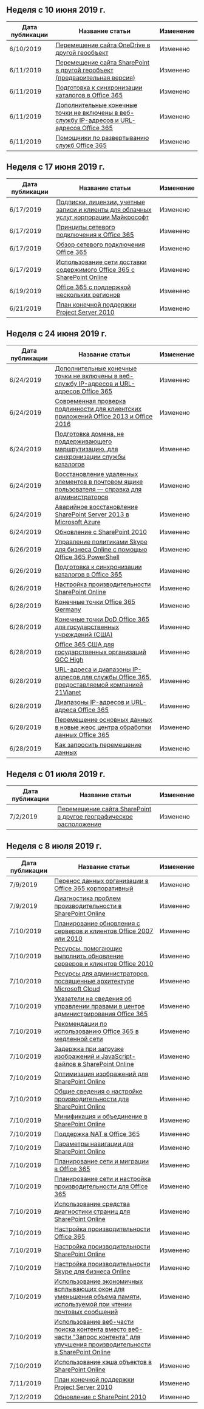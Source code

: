 <!-- This file is generated automatically each week. Changes made to this file will be overwritten.-->




## <a name="week-of-june-10-2019"></a>Неделя с 10 июня 2019 г.


| Дата публикации |Название статьи | Изменение |
|------|------------|--------|
| 6/10/2019 | [Перемещение сайта OneDrive в другой геообъект](/Office365/Enterprise/move-onedrive-between-geo-locations) | Изменено |
| 6/11/2019 | [Перемещение сайта SharePoint в другой геообъект (предварительная версия)](/Office365/Enterprise/move-sharepoint-between-geo-locations) | Изменено |
| 6/11/2019 | [Подготовка к синхронизации каталогов в Office 365](/Office365/Enterprise/prepare-for-directory-synchronization) | Изменено |
| 6/11/2019 | [Дополнительные конечные точки не включены в веб-службу IP-адресов и URL-адресов Office 365](/Office365/Enterprise/additional-office365-ip-addresses-and-urls) | Изменено |
| 6/11/2019 | [Помощники по развертыванию служб Office 365](/Office365/Enterprise/deployment-advisors-for-office-365) | Изменено |


## <a name="week-of-june-17-2019"></a>Неделя с 17 июня 2019 г.


| Дата публикации |Название статьи | Изменение |
|------|------------|--------|
| 6/17/2019 | [Подписки, лицензии, учетные записи и клиенты для облачных услуг корпорации Майкрософт](/Office365/Enterprise/subscriptions-licenses-accounts-and-tenants-for-microsoft-cloud-offerings) | Изменено |
| 6/17/2019 | [Принципы сетевого подключения к Office 365](/Office365/Enterprise/office-365-network-connectivity-principles) | Изменено |
| 6/17/2019 | [Обзор сетевого подключения Office 365](/Office365/Enterprise/office-365-networking-overview) | Изменено |
| 6/17/2019 | [Использование сети доставки содержимого Office 365 с SharePoint Online](/Office365/Enterprise/use-office-365-cdn-with-spo) | Изменено |
| 6/19/2019 | [Office 365 с поддержкой нескольких регионов](/Office365/Enterprise/office-365-multi-geo) | Изменено |
| 6/21/2019 | [План конечной поддержки Project Server 2010](/Office365/Enterprise/project-server-2010-end-of-support) | Изменено |


## <a name="week-of-june-24-2019"></a>Неделя с 24 июня 2019 г.


| Дата публикации |Название статьи | Изменение |
|------|------------|--------|
| 6/24/2019 | [Дополнительные конечные точки не включены в веб-службу IP-адресов и URL-адресов Office 365](/Office365/Enterprise/additional-office365-ip-addresses-and-urls) | Изменено |
| 6/24/2019 | [Современная проверка подлинности для клиентских приложений Office 2013 и Office 2016](/Office365/Enterprise/modern-auth-for-office-2013-and-2016) | Изменено |
| 6/24/2019 | [Подготовка домена, не поддерживающего маршрутизацию, для синхронизации службы каталогов](/Office365/Enterprise/prepare-a-non-routable-domain-for-directory-synchronization) | Изменено |
| 6/24/2019 | [Восстановление удаленных элементов в почтовом ящике пользователя — справка для администраторов](/Office365/Enterprise/recover-deleted-items-in-a-mailbox) | Изменено |
| 6/24/2019 | [Аварийное восстановление SharePoint Server 2013 в Microsoft Azure](/Office365/Enterprise/sharepoint-server-2013-disaster-recovery-in-microsoft-azure) | Изменено |
| 6/24/2019 | [Обновление с SharePoint 2010](/Office365/Enterprise/upgrade-from-sharepoint-2010) | Изменено |
| 6/26/2019 | [Управление политиками Skype для бизнеса Online с помощью Office 365 PowerShell](/Office365/Enterprise/powershell/manage-skype-for-business-online-policies-with-office-365-powershell) | Изменено |
| 6/26/2019 | [Подготовка к синхронизации каталогов в Office 365](/Office365/Enterprise/prepare-for-directory-synchronization) | Изменено |
| 6/26/2019 | [Настройка производительности SharePoint Online](/Office365/Enterprise/tune-sharepoint-online-performance) | Изменено |
| 6/28/2019 | [Конечные точки Office 365 Germany](/Office365/Enterprise/office-365-germany-endpoints) | Изменено |
| 6/28/2019 | [Конечные точки DoD Office 365 для государственных учреждений (США)](/Office365/Enterprise/office-365-u-s-government-dod-endpoints) | Изменено |
| 6/28/2019 | [Office 365 США для государственных организаций GCC High](/Office365/Enterprise/office-365-u-s-government-gcc-high-endpoints) | Изменено |
| 6/28/2019 | [URL-адреса и диапазоны IP-адресов для службы Office 365, предоставляемой компанией 21Vianet](/Office365/Enterprise/urls-and-ip-address-ranges-21vianet) | Изменено |
| 6/28/2019 | [Диапазоны IP-адресов и URL-адреса Office 365](/Office365/Enterprise/urls-and-ip-address-ranges) | Изменено |
| 6/28/2019 | [Перемещение основных данных в новые жеос центра обработки данных Office 365](/Office365/Enterprise/moving-data-to-new-datacenter-geos) | Изменено |
| 6/28/2019 | [Как запросить перемещение данных](/Office365/Enterprise/request-your-data-move) | Изменено |


## <a name="week-of-july-01-2019"></a>Неделя с 01 июля 2019 г.


| Дата публикации |Название статьи | Изменение |
|------|------------|--------|
| 7/2/2019 | [Перемещение сайта SharePoint в другое географическое расположение](/Office365/Enterprise/move-sharepoint-between-geo-locations) | Изменено |


## <a name="week-of-july-08-2019"></a>Неделя с 8 июля 2019 г.


| Дата публикации |Название статьи | Изменение |
|------|------------|--------|
| 7/9/2019 | [Перенос данных организации в Office 365 корпоративный](/Office365/Enterprise/migrate-data-to-office-365) | Изменено |
| 7/9/2019 | [Диагностика проблем производительности в SharePoint Online](/Office365/Enterprise/diagnosing-performance-issues-with-sharepoint-online) | Изменено |
| 7/10/2019 | [Планирование обновления с серверов и клиентов Office 2007 или 2010](/Office365/Enterprise/plan-upgrade-previous-versions-office) | Изменено |
| 7/10/2019 | [Ресурсы, помогающие выполнить обновление серверов и клиентов Office 2010](/Office365/Enterprise/upgrade-from-office-2010-servers-and-products) | Изменено |
| 7/10/2019 | [Ресурсы для администраторов, посвященные архитектуре Microsoft Cloud](/Office365/Enterprise/microsoft-cloud-it-architecture-resources) | Изменено |
| 7/10/2019 | [Указатели на сведения об управлении правами в центре администрирования Office 365](/Office365/Enterprise/activate-rms-in-office-365) | Изменено |
| 7/10/2019 | [Рекомендации по использованию Office 365 в медленной сети](/Office365/Enterprise/best-practices-for-using-office-365-on-a-slow-network) | Изменено |
| 7/10/2019 | [Задержка при загрузке изображений и JavaScript-файлов в SharePoint Online](/Office365/Enterprise/delay-loading-images-and-javascript-in-sharepoint-online) | Изменено |
| 7/10/2019 | [Оптимизация изображений для SharePoint Online](/Office365/Enterprise/image-optimization-for-sharepoint-online) | Изменено |
| 7/10/2019 | [Общие сведения о настройке производительности для SharePoint Online](/Office365/Enterprise/introduction-to-performance-tuning-for-sharepoint-online) | Изменено |
| 7/10/2019 | [Минификация и объединение в SharePoint Online](/Office365/Enterprise/minification-and-bundling-in-sharepoint-online) | Изменено |
| 7/10/2019 | [Поддержка NAT в Office 365](/Office365/Enterprise/nat-support-with-office-365) | Изменено |
| 7/10/2019 | [Параметры навигации для SharePoint Online](/Office365/Enterprise/navigation-options-for-sharepoint-online) | Изменено |
| 7/10/2019 | [Планирование сети и миграции в Office 365](/Office365/Enterprise/network-and-migration-planning) | Изменено |
| 7/10/2019 | [Планирование сети и настройка производительности для Office 365](/Office365/Enterprise/network-planning-and-performance) | Изменено |
| 7/10/2019 | [Использование средства диагностики страниц для SharePoint Online](/Office365/Enterprise/page-diagnostics-for-spo) | Изменено |
| 7/10/2019 | [Настройка производительности Office 365](/Office365/Enterprise/tune-office-365-performance) | Изменено |
| 7/10/2019 | [Настройка производительности SharePoint Online](/Office365/Enterprise/tune-sharepoint-online-performance) | Изменено |
| 7/10/2019 | [Настройка производительности Skype для бизнеса Online](/Office365/Enterprise/tune-skype-for-business-online-performance) | Изменено |
| 7/10/2019 | [Использование экономичных всплывающих окон для уменьшения объема памяти, используемой при чтении почтовых сообщений](/Office365/Enterprise/use-lean-popouts-to-reduce-memory-used-when-reading-mail-messages) | Изменено |
| 7/10/2019 | [Использование веб-части поиска контента вместо веб-части "Запрос контента" для улучшения производительности в SharePoint Online](/Office365/Enterprise/using-content-search-web-part-instead-of-content-query-web-part-to-improve-perfo) | Изменено |
| 7/10/2019 | [Использование кэша объектов в SharePoint Online](/Office365/Enterprise/using-the-object-cache-with-sharepoint-online) | Изменено |
| 7/11/2019 | [План конечной поддержки Project Server 2010](/Office365/Enterprise/project-server-2010-end-of-support) | Изменено |
| 7/12/2019 | [Обновление с SharePoint 2010](/Office365/Enterprise/upgrade-from-sharepoint-2010) | Изменено |

